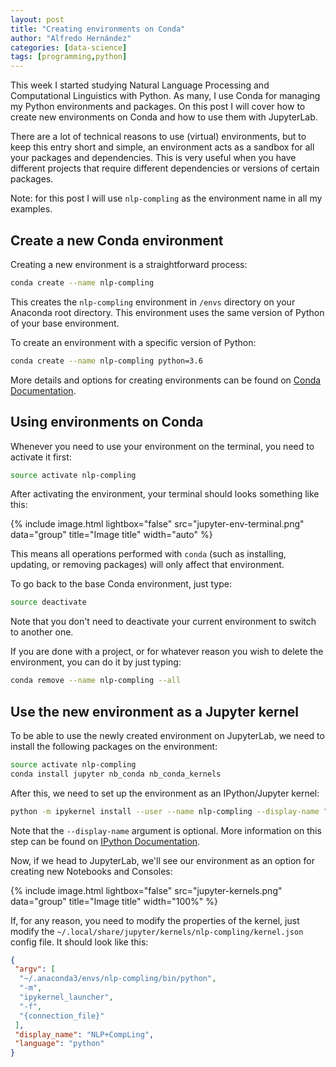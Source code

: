 ```yaml
---
layout: post
title: "Creating environments on Conda"
author: "Alfredo Hernández"
categories: [data-science]
tags: [programming,python]
---
```


This week I started studying Natural Language Processing and Computational Linguistics with Python. As many, I use Conda for managing my Python environments and packages. On this post I will cover how to create new environments on Conda and how to use them with JupyterLab.

There are a lot of technical reasons to use (virtual) environments, but to keep this entry short and simple, an environment acts as a sandbox for all your packages and dependencies. This is very useful when you have different projects that require different dependencies or versions of certain packages.

Note: for this post I will use `nlp-compling` as the environment name in all my examples.

## Create a new Conda environment

Creating a new environment is a straightforward process:

```bash
conda create --name nlp-compling
```

This creates the `nlp-compling` environment in `/envs` directory on your Anaconda root directory. This environment uses the same version of Python of your base environment.

To create an environment with a specific version of Python:
```bash
conda create --name nlp-compling python=3.6
```

More details and options for creating environments can be found on [Conda Documentation](https://docs.conda.io/projects/conda/en/latest/user-guide/tasks/manage-environments.html).

## Using environments on Conda

Whenever you need to use your environment on the terminal, you need to activate it first:
```bash
source activate nlp-compling
```

After activating the environment, your terminal should looks something like this:

{% include image.html lightbox="false" src="jupyter-env-terminal.png" data="group" title="Image title" width="auto" %}

This means all operations performed with `conda` (such as installing, updating, or removing packages) will only affect that environment.

To go back to the base Conda environment, just type:
```bash
source deactivate
```
Note that you don't need to deactivate your current environment to switch to another one.

If you are done with a project, or for whatever reason you wish to delete the environment, you can do it by just typing:
```bash
conda remove --name nlp-compling --all
```

## Use the new environment as a Jupyter kernel

To be able to use the newly created environment on JupyterLab, we need to install the following packages on the environment:
```bash
source activate nlp-compling
conda install jupyter nb_conda nb_conda_kernels
```

After this, we need to set up the environment as an IPython/Jupyter kernel:
```bash
python -m ipykernel install --user --name nlp-compling --display-name "NLP+CompLing"
```
Note that the `--display-name` argument is optional. More information on this step can be found on [IPython Documentation](https://ipython.readthedocs.io/en/stable/install/kernel_install.html#kernels-for-different-environments).

Now, if we head to JupyterLab, we'll see our environment as an option for creating new Notebooks and Consoles:

{% include image.html lightbox="false" src="jupyter-kernels.png" data="group" title="Image title" width="100%" %}

If, for any reason, you need to modify the properties of the kernel, just modify the `~/.local/share/jupyter/kernels/nlp-compling/kernel.json` config file. It should look like this:

```json
{
 "argv": [
  "~/.anaconda3/envs/nlp-compling/bin/python",
  "-m",
  "ipykernel_launcher",
  "-f",
  "{connection_file}"
 ],
 "display_name": "NLP+CompLing",
 "language": "python"
}
```
